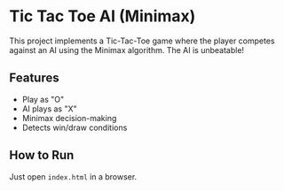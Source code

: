 # Tic Tac Toe AI (Minimax)

This project implements a Tic-Tac-Toe game where the player competes against an AI using the Minimax algorithm. The AI is unbeatable!

## Features

- Play as "O"
- AI plays as "X"
- Minimax decision-making
- Detects win/draw conditions

## How to Run

Just open `index.html` in a browser.
